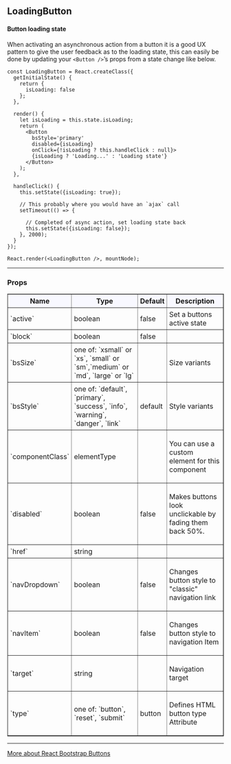 ## LoadingButton

#### Button loading state

When activating an asynchronous action from a button it is a good UX pattern to give the user feedback as to the loading state, this can easily be done by updating 
your `<Button />`’s props from a state change like below.

    const LoadingButton = React.createClass({
      getInitialState() {
        return {
          isLoading: false
        };
      },

      render() {
        let isLoading = this.state.isLoading;
        return (
          <Button
            bsStyle='primary'
            disabled={isLoading}
            onClick={!isLoading ? this.handleClick : null}>
            {isLoading ? 'Loading...' : 'Loading state'}
          </Button>
        );
      },

      handleClick() {
        this.setState({isLoading: true});
    
        // This probably where you would have an `ajax` call
        setTimeout(() => {
    
          // Completed of async action, set loading state back
          this.setState({isLoading: false});
        }, 2000);
      }
    });

    React.render(<LoadingButton />, mountNode);

----

### Props

<table border = "1" style="width: 100%"}>
 <thead style = "background-color: GhostWhite">
 <tr>
  <th style="padding:5px">Name</th>
  <th style="padding:5px">Type</th>
  <th style="padding:5px">Default</th>
  <th style="padding:5px">Description</th>
 </tr>
 </thead>
 <tbody>
  <tr>
   <td style="padding:5px"><span>`active`</span><span> </span></td>
   <td style="padding:5px"><div>boolean</div></td>
   <td style="padding:5px">false</td>
   <td style="padding:5px"><div>Set a buttons active state</div></td>
  </tr>
  <tr>
   <td style="padding:5px"><span>`block`</span><span> </span></td>
   <td style="padding:5px"><div>boolean</div></td>
   <td style="padding:5px">false</td>
   <td style="padding:5px"><div></div></td>
  </tr>
  <tr>
   <td style="padding:5px"><span>`bsSize`</span><span> </span></td>
   <td style="padding:5px"><div>one of: `xsmall` or `xs`, `small` or `sm`,`medium` or `md`, `large` or `lg`</div></td>
   <td style="padding:5px"></td>
   <td style="padding:5px"><div><p>Size variants</p></div></td>
  </tr>
  <tr>
   <td style="padding:5px"><span>`bsStyle`</span><span> </span></td>
   <td style="padding:5px"><div>one of: `default`, `primary`, `success`, `info`, `warning`, `danger`, `link`</div></td>
   <td style="padding:5px"><div>default</div></td>
   <td style="padding:5px"><div><p>Style variants</p></div></td>
  </tr>
  <tr>
   <td style="padding:5px"><span>`componentClass`</span><span> </span></td>
   <td style="padding:5px"><div>elementType</div></td>
   <td style="padding:5px"><div></div></td>
   <td style="padding:5px"><div><p>You can use a custom element for this component</p></div></td>
  </tr>
  <tr>
   <td style="padding:5px"><span>`disabled`</span><span> </span></td>
   <td style="padding:5px"><div>boolean</div></td>
   <td style="padding:5px"><div>false</div></td>
   <td style="padding:5px"><div><p>Makes buttons look unclickable by fading them back 50%.</p></div></td>
  </tr>
  <tr>
   <td style="padding:5px"><span>`href`</span><span> </span></td>
   <td style="padding:5px"><div>string</div></td>
   <td style="padding:5px"><div></div></td>
   <td style="padding:5px"><div></div></td>
  </tr>
  <tr>
   <td style="padding:5px"><span>`navDropdown`</span><span> </span></td>
   <td style="padding:5px"><div>boolean</div></td>
   <td style="padding:5px"><div>false</div></td>
   <td style="padding:5px"><div><p>Changes button style to "classic" navigation link</p></div></td>
  </tr>
  <tr>
   <td style="padding:5px"><span>`navItem`</span><span> </span></td>
   <td style="padding:5px"><div>boolean</div></td>
   <td style="padding:5px"><div>false</div></td>
   <td style="padding:5px"><div><p>Changes button style to navigation Item</p></div></td>
  </tr>
  <tr>
   <td style="padding:5px"><span>`target`</span><span> </span></td>
   <td style="padding:5px"><div>string</div></td>
   <td style="padding:5px"><div></div></td>
   <td style="padding:5px"><div><p>Navigation target</p></div></td>
  </tr>
  <tr>
   <td style="padding:5px"><span>`type`</span><span> </span></td>
   <td style="padding:5px"><div>one of: `button`, `reset`, `submit`</div></td>
   <td style="padding:5px"><div>button</div></td>
   <td style="padding:5px"><div><p>Defines HTML button type Attribute</p></div></td>
  </tr>
 </tbody>
</table>

---

<a href="http://react-bootstrap.github.io/components.html#buttons" target="_blank">More about React Bootstrap Buttons</a>
